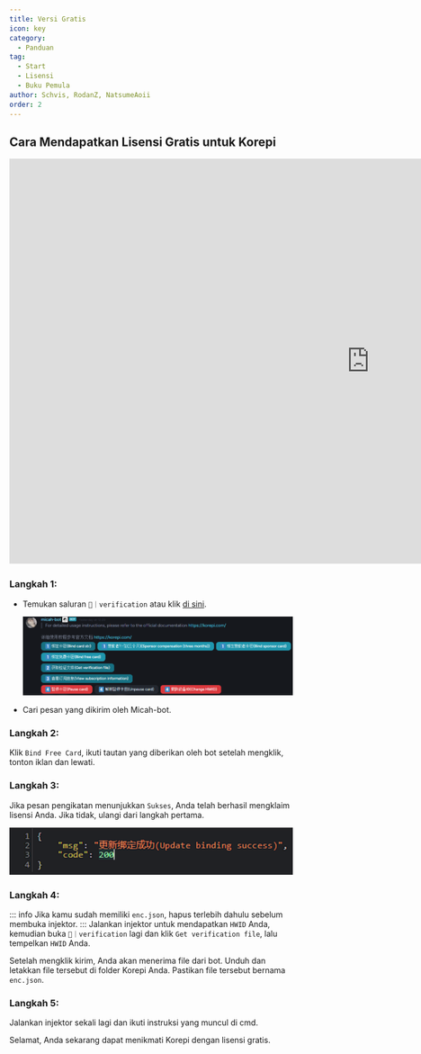 ```yaml
---
title: Versi Gratis
icon: key
category:
  - Panduan
tag:
  - Start
  - Lisensi
  - Buku Pemula
author: Schvis, RodanZ, NatsumeAoii
order: 2
---
```


## Cara Mendapatkan Lisensi Gratis untuk Korepi

<div class="iframe-container"><iframe width="1280" height="720" src="https://www.youtube.com/embed/SWI-GeqKx1g" title="How to use Korepi for free" frameborder="0" allow="accelerometer; autoplay; clipboard-write; encrypted-media; gyroscope; picture-in-picture; web-share" referrerpolicy="strict-origin-when-cross-origin" allowfullscreen></iframe></div>

### Langkah 1:
- Temukan saluran `🔐｜verification` atau klik [di sini](https://discord.com/channels/1069057220802781265/1203687333107335198).

  ![img.png](/assets/images/docs/202402/verify-1.png)
- Cari pesan yang dikirim oleh Micah-bot.

### Langkah 2:
Klik `Bind Free Card`, ikuti tautan yang diberikan oleh bot setelah mengklik, tonton iklan dan lewati.

### Langkah 3:
Jika pesan pengikatan menunjukkan `Sukses`, Anda telah berhasil mengklaim lisensi Anda. Jika tidak, ulangi dari langkah pertama.

![](/assets/images/docs/202312/success.png)

### Langkah 4:
::: info Jika kamu sudah memiliki `enc.json`, hapus terlebih dahulu sebelum membuka injektor.
:::
Jalankan injektor untuk mendapatkan `HWID` Anda, kemudian buka `🔐｜verification` lagi dan klik `Get verification file`, lalu tempelkan `HWID` Anda.

Setelah mengklik kirim, Anda akan menerima file dari bot. Unduh dan letakkan file tersebut di folder Korepi Anda. Pastikan file tersebut bernama `enc.json`.

### Langkah 5:
Jalankan injektor sekali lagi dan ikuti instruksi yang muncul di cmd.

Selamat, Anda sekarang dapat menikmati Korepi dengan lisensi gratis.